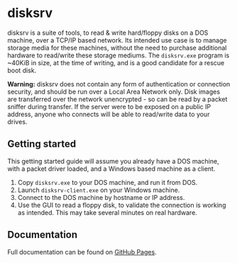# disksrv

disksrv is a suite of tools, to read & write hard/floppy disks on a DOS machine, over a TCP/IP based network.
Its intended use case is to manage storage media for these machines, without the need to purchase additional hardware to read/write these storage mediums. The `disksrv.exe` program is ~40KiB in size, at the time of writing, and is a good candidate for a rescue boot disk.

**Warning:** disksrv does not contain any form of authentication or connection security, and should be run over a Local Area Network only. Disk images are transferred over the network unencrypted - so can be read by a packet sniffer during transfer. If the server were to be exposed on a public IP address, anyone who connects will be able to read/write data to your drives.

## Getting started

This getting started guide will assume you already have a DOS machine, with a packet driver loaded, and a Windows based machine as a client.

1. Copy `disksrv.exe` to your DOS machine, and run it from DOS.
2. Launch `disksrv-client.exe` on your Windows machine.
3. Connect to the DOS machine by hostname or IP address.
4. Use the GUI to read a floppy disk, to validate the connection is working as intended. This may take several minutes on real hardware.

## Documentation

Full documentation can be found on [GitHub Pages](https://stereorocker.github.io/disksrv/).